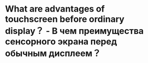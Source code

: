 # What are advantages of touchscreen before ordinary display？ - В чем преимущества сенсорного экрана перед обычным дисплеем？
